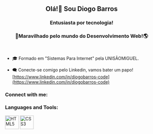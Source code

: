 <h2 align="center">Olá!👋 Sou Diogo Barros</h1>
<h3 align="center">Entusiasta por tecnologia!</h3>
<h3 align="center">🚀Maravilhado pelo mundo do Desenvolvimento Web!🌎</h3>

<br>

- 🎓 Formado em "Sistemas Para Internet" pela UNISÃOMIGUEL.

- 🗨️ Conecte-se comigo pelo Linkedin, vamos bater um papo! [https://www.linkedin.com/in/diogobarros-code](https://www.linkedin.com/in/diogobarros-code)


<h3 align="left">Connect with me:</h3>
<p>
	


</p>

<h3 align="left">Languages and Tools:</h3>

<p align="left">

<img src="https://image.flaticon.com/icons/png/512/1216/1216733.png" alt="HTML5" width="45" height="45"/>

<img src="ttps://raw.githubusercontent.com/devicons/devicon/master/icons/css3/css3-original-wordmark.svg" alt="CSS3" width="45" height="45"/>

</p>


